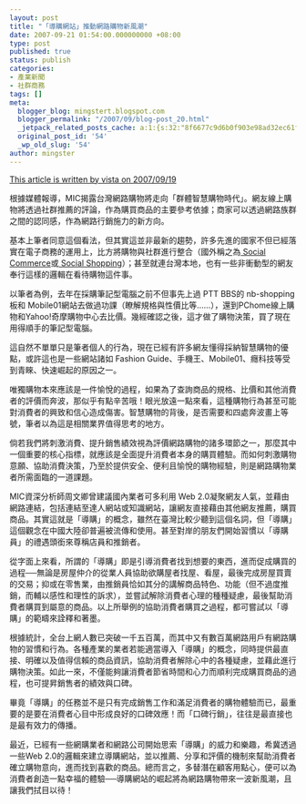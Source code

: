 ```yaml
---
layout: post
title: "「導購網站」推動網路購物新風潮"
date: 2007-09-21 01:54:00.000000000 +08:00
type: post
published: true
status: publish
categories:
- 產業新聞
- 社群商務
tags: []
meta:
  blogger_blog: mingstert.blogspot.com
  blogger_permalink: "/2007/09/blog-post_20.html"
  _jetpack_related_posts_cache: a:1:{s:32:"8f6677c9d6b0f903e98ad32ec61f8deb";a:2:{s:7:"expires";i:1455524851;s:7:"payload";a:3:{i:0;a:1:{s:2:"id";i:69;}i:1;a:1:{s:2:"id";i:188;}i:2;a:1:{s:2:"id";i:171;}}}}
  original_post_id: '54'
  _wp_old_slug: '54'
author: mingster
---
```

<p><a href="http://mag.udn.com/mag/dc/storypage.jsp?f_MAIN_ID=2&amp;f_SUB_ID=4&amp;f_ART_ID=83874">This article is written by vista on 2007/09/19</a></p>
<p>根據媒體報導，MIC揭露台灣網路購物將走向「群體智慧購物時代」。網友線上購物將透過社群推薦的評論，作為購買商品的主要參考依據；商家可以透過網路族群之間的認同感，作為網路行銷施力的新方向。</p>
<p>基本上筆者同意這個看法，但其實這並非最新的趨勢，許多先進的國家不但已經落實在電子商務的運用上，比方將購物與社群進行整合（國外稱之為<a href="http://www.micropersuasion.com/social_commerce/" target="_blank"> Social Commerce</a>或<a href="http://en.wikipedia.org/wiki/Social_shopping" target="_blank"> Social Shopping</a>）；甚至就連台灣本地，也有一些非衝動型的網友奉行這樣的邏輯在看待購物這件事。</p>
<p>以筆者為例，去年在採購筆記型電腦之前不但事先上過 PTT BBS的 nb-shopping板和 Mobile01網站去做過功課（瞭解規格與性價比等……），還到PChome線上購物和Yahoo!奇摩購物中心去比價。幾經確認之後，這才做了購物決策，買了現在用得順手的筆記型電腦。</p>
<p>這自然不單單只是筆者個人的行為，現在已經有許多網友懂得採納智慧購物的優點，或許這也是一些網站諸如 Fashion Guide、手機王、Mobile01、癮科技等受到青睞、快速崛起的原因之一。</p>
<p>唯獨購物本來應該是一件愉悅的過程，如果為了查詢商品的規格、比價和其他消費者的評價而奔波，那似乎有點辛苦哦！眼光放遠一點來看，這種購物行為甚至可能對消費者的興致和信心造成傷害。智慧購物的背後，是否需要和四處奔波畫上等號，筆者以為這是相關業界值得思考的地方。</p>
<p>倘若我們將刺激消費、提升銷售績效視為評價網路購物的諸多環節之一，那麼其中一個重要的核心指標，就應該是全面提升消費者本身的購買體驗。而如何刺激購物意願、協助消費決策，乃至於提供安全、便利且愉悅的購物經驗，則是網路購物業者所需面臨的一道課題。</p>
<p>MIC資深分析師周文卿曾建議國內業者可多利用 Web 2.0凝聚網友人氣，並藉由網路連結，包括連結至達人網站或知識網站，讓網友直接藉由其他網友推薦，購買商品。其實這就是「導購」的概念，雖然在臺灣比較少聽到這個名詞，但「導購」這個觀念在中國大陸卻普遍被流傳和使用。甚至對岸的朋友們開始習慣以「導購員」的禮遇頭銜來尊稱店員和推銷者。</p>
<p>從字面上來看，所謂的「導購」即是引導消費者找到想要的東西，進而促成購買的過程──無論是房屋仲介的從業人員協助欲購屋者找屋、看屋，最後完成房屋買賣的交易；抑或在零售業，由推銷員恰如其分的講解商品特色、功能（但不過度推銷，而輔以感性和理性的訴求），並嘗試解除消費者心理的種種疑慮，最後幫助消費者購買到屬意的商品。以上所舉例的協助消費者購買之過程，都可嘗試以「導購」的範疇來詮釋和著墨。</p>
<p>根據統計，全台上網人數已突破一千五百萬，而其中又有數百萬網路用戶有網路購物的習慣和行為。各種產業的業者若能適當導入「導購」的概念，同時提供最直接、明確以及值得信賴的商品資訊，協助消費者解除心中的各種疑慮，並藉此進行購物決策。如此一來，不僅能夠讓消費者節省時間和心力而順利完成購買商品的過程，也可提昇銷售者的績效與口碑。</p>
<p>畢竟「導購」的任務並不是只有完成銷售工作和滿足消費者的購物體驗而已，最重要的是要在消費者心目中形成良好的口碑效應！而「口碑行銷」，往往是最直接也是最有效力的傳播。</p>
<p>最近，已經有一些網購業者和網路公司開始思索「導購」的威力和樂趣，希冀透過一些Web 2.0的邏輯來建立導購網站，並以推薦、分享和評價的機制來幫助消費者確立購物意向，進而找到喜歡的商品。總而言之，多替潛在顧客用點心，便可以為消費者創造一點幸福的體驗──導購網站的崛起將為網路購物帶來一波新風潮，且讓我們拭目以待！</p>
